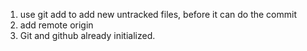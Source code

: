 1. use git add to add new untracked files, before it can do the commit
2. add remote origin
3. Git and github already initialized.